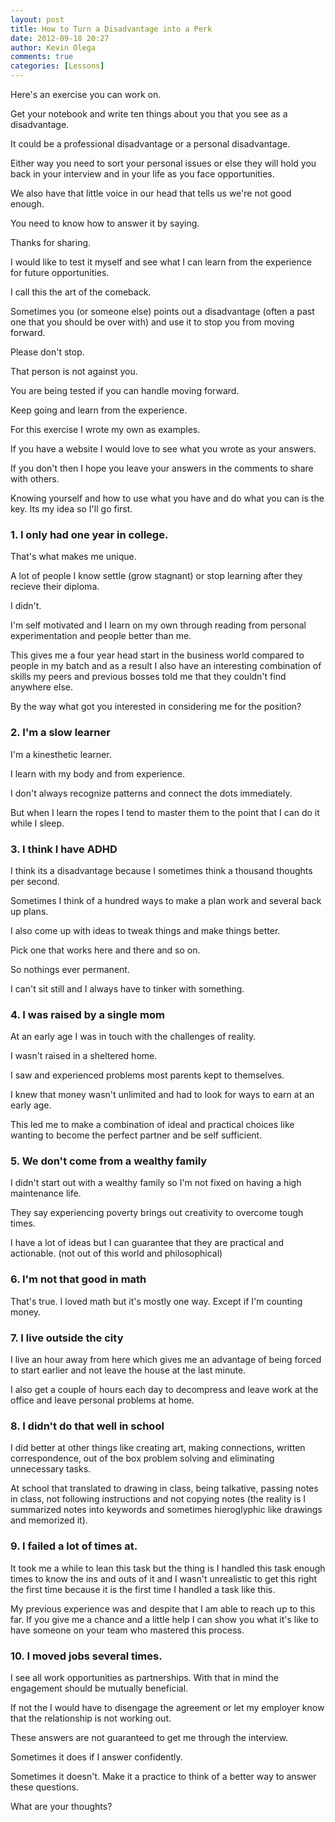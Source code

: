 ```yaml
---
layout: post
title: How to Turn a Disadvantage into a Perk
date: 2012-09-18 20:27
author: Kevin Olega
comments: true
categories: [Lessons]
---
```

Here's an exercise you can work on. 

Get your notebook and write ten things about you that you see as a disadvantage. 

It could be a professional disadvantage or a personal disadvantage. 

Either way you need to sort your personal issues or else they will hold you back in your interview and in your life as you face opportunities.

We also have that little voice in our head that tells us we're not good enough.

You need to know how to answer it by saying. 

Thanks for sharing. 

I would like to test it myself and see what I can learn from the experience for future opportunities.

I call this the art of the comeback. 

Sometimes you (or someone else) points out a disadvantage (often a past one that you should be over with) and use it to stop you from moving forward.

Please don't stop. 

That person is not against you. 

You are being tested if you can handle moving forward. 

Keep going and learn from the experience.

For this exercise I wrote my own as examples.

If you have a website I would love to see what you wrote as your answers. 

If you don't then I hope you leave your answers in the comments to share with others.

Knowing yourself and how to use what you have and do what you can is the key. Its my idea so I'll go first.

### 1. I only had one year in college. 

That's what makes me unique. 

A lot of people I know settle (grow stagnant) or stop learning after they recieve their diploma. 

I didn't. 

I'm self motivated and I learn on my own through reading from personal experimentation and people better than me. 

This gives me a four year head start in the business world compared to people in my batch and as a result I also have an interesting combination of skills my peers and previous bosses told me that they couldn't find anywhere else. 

By the way what got you interested in considering me for the position?

### 2. I'm a slow learner 

I'm a kinesthetic learner. 

I learn with my body and from experience. 

I don't always recognize patterns and connect the dots immediately. 

But when I learn the ropes I tend to master them to the point that I can do it while I sleep.

### 3. I think I have ADHD 

I think its a disadvantage because I sometimes think a thousand thoughts per second. 

Sometimes I think of a hundred ways to make a plan work and several back up plans. 

I also come up with ideas to tweak things and make things better. 

Pick one that works here and there and so on. 

So nothings ever permanent. 

I can't sit still and I always have to tinker with something.

### 4. I was raised by a single mom 

At an early age I was in touch with the challenges of reality. 

I wasn't raised in a sheltered home. 

I saw and experienced problems most parents kept to themselves. 

I knew that money wasn't unlimited and had to look for ways to earn at an early age. 

This led me to make a combination of ideal and practical choices like wanting to become the perfect partner and be self sufficient.

### 5. We don't come from a wealthy family 

I didn't start out with a wealthy family so I'm not fixed on having a high maintenance life. 

They say experiencing poverty brings out creativity to overcome tough times. 

I have a lot of ideas but I can guarantee that they are practical and actionable. (not out of this world and philosophical)

### 6. I'm not that good in math 

That's true. I loved math but it's mostly one way. Except if I'm counting money.

### 7. I live outside the city 

I live an hour away from here which gives me an advantage of being forced to start earlier and not leave the house at the last minute. 

I also get a couple of hours each day to decompress and leave work at the office and leave personal problems at home.

### 8. I didn't do that well in school 

I did better at other things like creating art, making connections, written correspondence, out of the box problem solving and eliminating unnecessary tasks. 

At school that translated to drawing in class, being talkative, passing notes in class, not following instructions and not copying notes (the reality is I summarized notes into keywords and sometimes hieroglyphic like drawings and memorized it).

### 9. I failed a lot of times at. <insert failure> 

It took me a while to lean this task but the thing is I handled this task enough times to know the ins and outs of it and I wasn't unrealistic to get this right the first time because it is the first time I handled a task like this. 

My previous experience was <insert totally unrelated task> and despite that I am able to reach up to this far.  If you give me a chance and a little help I can show you what it's like to have someone on your team who mastered this process.

### 10. I moved jobs several times. 

I see all work opportunities as partnerships. With that in mind the engagement should be mutually beneficial. 

If not the I would have to disengage the agreement or let my employer know that the relationship is not working out.

These answers are not guaranteed to get me through the interview. 

Sometimes it does if I answer confidently. 

Sometimes it doesn't. Make it a practice to think of a better way to answer these questions. 

What are your thoughts?
